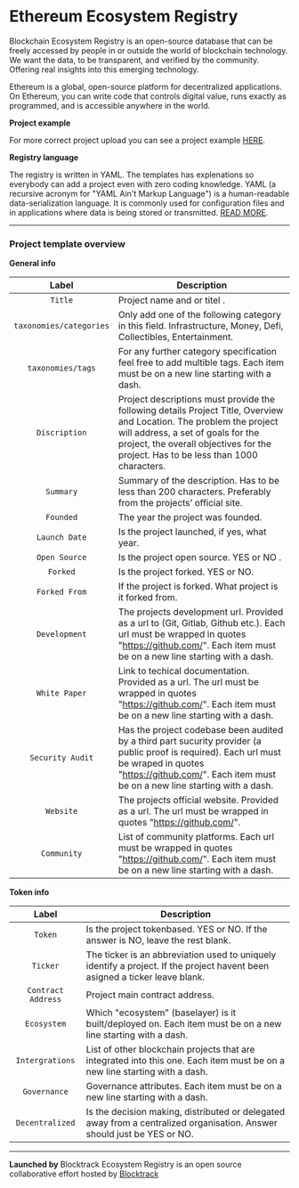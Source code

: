 # Ethereum Ecosystem Registry

Blockchain Ecosystem Registry is an open-source database that can be freely accessed by people in or outside the world of blockchain technology. We want the data, to be transparent, and verified by the community. Offering real insights into this emerging technology.

Ethereum is a global, open-source platform for decentralized applications. On Ethereum, you can write code that controls digital value, runs exactly as programmed, and is accessible anywhere in the world.

**Project example**

 For more correct project upload you can see a project example [HERE](https://gitlab.com/blockchain-registry/ecosystems/ethereum/ethereum_projects/aave).

**Registry language**

 The registry is written in YAML. The templates has explenations so everybody can add a project even with zero coding knowledge. YAML (a recursive acronym for "YAML Ain't Markup Language") is a human-readable data-serialization language. It is commonly used for configuration files and in applications where data is being stored or transmitted. [READ MORE](https://en.wikipedia.org/wiki/YAML).

---

### Project template overview

**General info**

|    Label    | Description                                                                                                                                                                                                                                                                                   |
| :-----------: | ---------------------------------------------------------------------------------------------------------------------------------------------------------------------------------------------------------------------------------------------------------------------------------------------------------------------------------------------------------------------------------------------------------------------------------------------------------------------------------------------------------------------------------------------------- |
|  `Title`   | Project name and or titel  .        |
|  `taxonomies/categories`   | Only add one of the following category in this field. Infrastructure, Money, Defi, Collectibles, Entertainment.       |
|  `taxonomies/tags`   | For any further category specification feel free to add multible tags. Each item must be on a new line starting with a dash.         |
|  `Discription`   | Project descriptions must provide the following details Project Title, Overview and Location. The problem the project will address, a set of goals for the project, the overall objectives for the project. Has to be less than 1000 characters.          |
|  `Summary`   | Summary of the description. Has to be less than 200 characters. Preferably from the projects’ official site.          |
|  `Founded`   | The year the project was founded.          |
|  `Launch Date`   | Is the project launched, if yes, what year.          |
|  `Open Source`   | Is the project open source. YES or NO  .        |
|  `Forked`   | Is the project forked. YES or NO.          |
|  `Forked From`   | If the project is forked. What project is it forked from.         |
|  `Development`   | The projects development url. Provided as a url to (Git, Gitlab, Github etc.). Each url must be wrapped in quotes "https://github.com/". Each item must be on a new line starting with a dash.          |
|  `White Paper`   | Link to techical documentation. Provided as a url. The url must be wrapped in quotes "https://github.com/". Each item must be on a new line starting with a dash.          |
|  `Security Audit`   | Has the project codebase been audited by a third part sucurity provider (a public proof is required). Each url must be wraped in quotes "https://github.com/". Each item must be on a new line starting with a dash.          |
|  `Website`   | The projects official website. Provided as a url. The url must be wrapped in quotes "https://github.com/".          |
|  `Community`   | List of community platforms. Each url must be wrapped in quotes "https://github.com/". Each item must be on a new line starting with a dash.        |

**Token info**

|    Label    | Description                                                                                                                                                                                                                                                                                   |
| :-----------: | ---------------------------------------------------------------------------------------------------------------------------------------------------------------------------------------------------------------------------------------------------------------------------------------------------------------------------------------------------------------------------------------------------------------------------------------------------------------------------------------------------------------------------------------------------- |
|  `Token`   | Is the project tokenbased. YES or NO. If the answer is NO, leave the rest blank.         |
|  `Ticker`   | The ticker is an abbreviation used to uniquely identify a project. If the project havent been asigned a ticker leave blank.          |
|  `Contract Address`   | Project main contract address.          |
|  `Ecosystem`   | Which "ecosystem" (baselayer) is it built/deployed on. Each item must be on a new line starting with a dash.          |           
|  `Intergrations`   | List of other blockchain projects that are integrated into this one. Each item must be on a new line starting with a dash.          |
|  `Governance`   | Governance attributes. Each item must be on a new line starting with a dash.          |
|  `Decentralized`   | Is the decision making, distributed or delegated away from a centralized organisation. Answer should just be YES or NO.          |

---

**Launched by**
Blocktrack Ecosystem Registry is an open source collaborative effort hosted by [Blocktrack](https://blocktrack.info)

